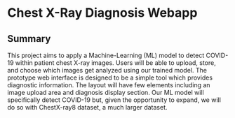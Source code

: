 # Chest X-Ray Diagnosis Webapp
## Summary

This project aims to apply a Machine-Learning (ML) model to detect COVID-19 within patient chest X-ray images. Users will be able to upload, store, and choose which images get analyzed using our trained model. The prototype web interface is designed to be a simple tool which provides diagnostic information. The layout will have few elements including an image upload area and diagnosis display section. Our ML model will specifically detect COVID-19 but, given the opportunity to expand, we will do so with ChestX-ray8 dataset, a much larger dataset. 
